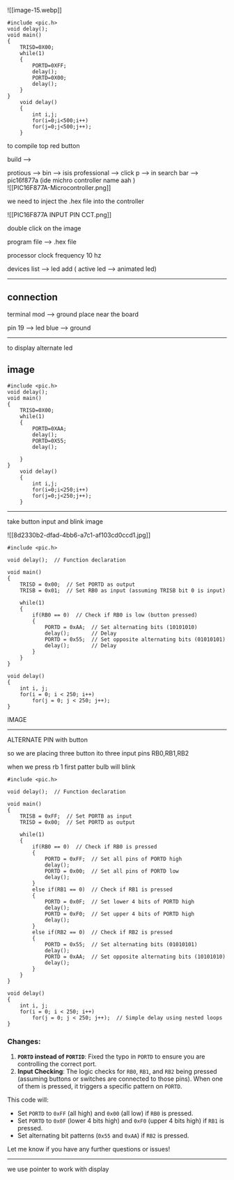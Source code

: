 
![[image-15.webp]]


```
#include <pic.h>
void delay();
void main()
{
	TRISD=0X00;
	while(1)
	{
		PORTD=0XFF;
		delay();
		PORTD=0X00;
		delay();
	}
}
	void delay()
	{
		int i,j;
		for(i=0;i<500;i++)
		for(j=0;j<500;j++);
	}
```

to compile top red button

build -->  

protious --> bin --> isis professional --> click p -->  in search bar --> pic16f877a    (ide michro controller name aah  )  
![[PIC16F877A-Microcontroller.png]]


we need to inject the .hex file into the controller


![[PIC16F877A INPUT PIN CCT.png]]

double click on the image

program file --> .hex file

processor clock frequency 10 hz

devices list --> led add ( active led --> animated led)

---
## connection

terminal mod --> ground place near the board

pin 19 --> led blue --> ground

---

to display alternate led

## image

```
#include <pic.h>
void delay();
void main()
{
	TRISD=0X00;
	while(1)
	{
		PORTD=0XAA;
		delay();
		PORTD=0X55;
		delay();
		
	}
}
	void delay()
	{
		int i,j;
		for(i=0;i<250;i++)
		for(j=0;j<250;j++);
	}
```


---

take button input and blink image


![[8d2330b2-dfad-4bb6-a7c1-af103cd0ccd1.jpg]]


```
#include <pic.h>

void delay();  // Function declaration

void main()
{
    TRISD = 0x00;  // Set PORTD as output
    TRISB = 0x01;  // Set RB0 as input (assuming TRISB bit 0 is input)
    
    while(1)
    {
        if(RB0 == 0)  // Check if RB0 is low (button pressed)
        {
            PORTD = 0xAA;  // Set alternating bits (10101010)
            delay();       // Delay
            PORTD = 0x55;  // Set opposite alternating bits (01010101)
            delay();       // Delay
        }
    }
}

void delay()
{
    int i, j;
    for(i = 0; i < 250; i++)
        for(j = 0; j < 250; j++);
}

```


IMAGE


---

ALTERNATE PIN with button

so we are placing three button ito three input pins RB0,RB1,RB2

when we press rb 1 first patter bulb will blink



```
#include <pic.h>

void delay();  // Function declaration

void main()
{
    TRISB = 0xFF;  // Set PORTB as input
    TRISD = 0x00;  // Set PORTD as output
    
    while(1)
    {
        if(RB0 == 0)  // Check if RB0 is pressed
        {
            PORTD = 0xFF;  // Set all pins of PORTD high
            delay();
            PORTD = 0x00;  // Set all pins of PORTD low
            delay();
        }
        else if(RB1 == 0)  // Check if RB1 is pressed
        {
            PORTD = 0x0F;  // Set lower 4 bits of PORTD high
            delay();
            PORTD = 0xF0;  // Set upper 4 bits of PORTD high
            delay();
        }
        else if(RB2 == 0)  // Check if RB2 is pressed
        {
            PORTD = 0x55;  // Set alternating bits (01010101)
            delay();
            PORTD = 0xAA;  // Set opposite alternating bits (10101010)
            delay();
        }
    }
}

void delay()
{
    int i, j;
    for(i = 0; i < 250; i++)
        for(j = 0; j < 250; j++);  // Simple delay using nested loops
}

```


### Changes:

1. **`PORTD` instead of `PORTID`**: Fixed the typo in `PORTD` to ensure you are controlling the correct port.
2. **Input Checking**: The logic checks for `RB0`, `RB1`, and `RB2` being pressed (assuming buttons or switches are connected to those pins). When one of them is pressed, it triggers a specific pattern on `PORTD`.

This code will:

- Set `PORTD` to `0xFF` (all high) and `0x00` (all low) if `RB0` is pressed.
- Set `PORTD` to `0x0F` (lower 4 bits high) and `0xF0` (upper 4 bits high) if `RB1` is pressed.
- Set alternating bit patterns (`0x55` and `0xAA`) if `RB2` is pressed.

Let me know if you have any further questions or issues!


---

we use pointer to work with display